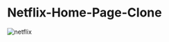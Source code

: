 # Netflix-Home-Page-Clone
![netflix](https://github.com/PoojaTamor/Netflix-Home-Page-Clone/assets/154492630/f1b58371-9288-49b8-8408-d35bcdfda8d9)
